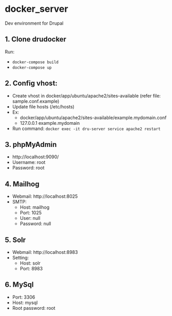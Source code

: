 # docker_server
Dev environment for Drupal
## 1. Clone drudocker
   Run:
   - `docker-compose build`
   - `docker-compose up` 

## 2. Config vhost: 
  - Create vhost in  docker/app/ubuntu/apache2/sites-available  (refer file: sample.conf.example)
  - Update file hosts (/etc/hosts)
  - Ex: 
      - docker/app/ubuntu/apache2/sites-available/example.mydomain.conf
      - 127.0.0.1 example.mydomain
  - Run command: `docker exec -it dru-server service apache2 restart`
    
## 3. phpMyAdmin
- http://localhost:9090/
- Username: root
- Password: root

## 4. Mailhog
- Webmail: http://localhost:8025
- SMTP:
   - Host: mailhog
   - Port: 1025
   - User: null        
   - Password: null
   
## 5. Solr
- Webmail: http://localhost:8983
- Setting:
   - Host: solr
   - Port: 8983

## 6. MySql
- Port: 3306
- Host: mysql
- Root password: root

